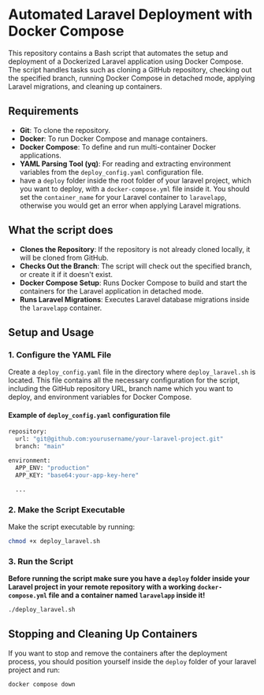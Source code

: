 # **Automated Laravel Deployment with Docker Compose**

This repository contains a Bash script that automates the setup and deployment of a Dockerized Laravel application using Docker Compose. The script handles tasks such as cloning a GitHub repository, checking out the specified branch, running Docker Compose in detached mode, applying Laravel migrations, and cleaning up containers.

## **Requirements**

- **Git**: To clone the repository.
- **Docker**: To run Docker Compose and manage containers.
- **Docker Compose**: To define and run multi-container Docker applications.
- **YAML Parsing Tool (yq)**: For reading and extracting environment variables from the 
`deploy_config.yaml` configuration file.
- have a `deploy` folder inside the root folder of your laravel project, which you want to deploy, with a `docker-compose.yml` file inside it. You should set the `container_name` for your Laravel container to `laravelapp`, otherwise you would get an error when applying Laravel migrations.

## **What the script does**
- **Clones the Repository**: If the repository is not already cloned locally, it will be cloned from GitHub.
- **Checks Out the Branch**: The script will check out the specified branch, or create it if it doesn't exist.
- **Docker Compose Setup**: Runs Docker Compose to build and start the containers for the Laravel application in detached mode.
- **Runs Laravel Migrations**: Executes Laravel database migrations inside the `laravelapp` container.

## **Setup and Usage**

### **1. Configure the YAML File**
Create a `deploy_config.yaml` file in the directory where `deploy_laravel.sh` is located. This file contains all the necessary configuration for the script, including the GitHub repository URL, branch name which you want to deploy, and environment variables for Docker Compose.

#### Example of `deploy_config.yaml` configuration file

```bash
repository:
  url: "git@github.com:yourusername/your-laravel-project.git"
  branch: "main"

environment:
  APP_ENV: "production"
  APP_KEY: "base64:your-app-key-here"

  ...
```

### **2. Make the Script Executable**
Make the script executable by running:

```bash
chmod +x deploy_laravel.sh
```

### **3. Run the Script**

**Before running the script make sure you have a `deploy` folder inside your Laravel project in your remote repository with a working `docker-compose.yml` file and a container named `laravelapp` inside it!**

```bash
./deploy_laravel.sh
```

## **Stopping and Cleaning Up Containers**

If you want to stop and remove the containers after the deployment process, you should position yourself inside the `deploy` folder of your laravel project and run:

```bash
docker compose down
```
